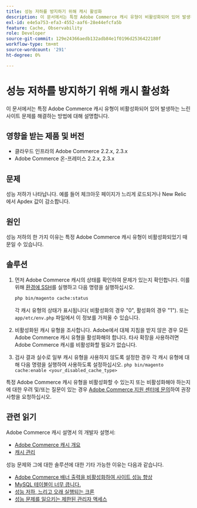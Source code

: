 ```yaml
---
title: 성능 저하를 방지하기 위해 캐시 활성화
description: 이 문서에서는 특정 Adobe Commerce 캐시 유형이 비활성화되어 있어 발생하는 느린 사이트 문제를 해결하는 방법에 대해 설명합니다.
exl-id: e4e5a753-efa3-4552-aaf6-28e44efcfa5b
feature: Cache, Observability
role: Developer
source-git-commit: 129e24366aedb132adb84e1f0196d2536422180f
workflow-type: tm+mt
source-wordcount: '291'
ht-degree: 0%

---
```


# 성능 저하를 방지하기 위해 캐시 활성화

이 문서에서는 특정 Adobe Commerce 캐시 유형이 비활성화되어 있어 발생하는 느린 사이트 문제를 해결하는 방법에 대해 설명합니다.

## 영향을 받는 제품 및 버전

* 클라우드 인프라의 Adobe Commerce 2.2.x, 2.3.x
* Adobe Commerce 온-프레미스 2.2.x, 2.3.x

## 문제

성능 저하가 나타납니다. 예를 들어 체크아웃 페이지가 느리게 로드되거나 New Relic에서 Apdex 값이 감소합니다.

## 원인

성능 저하의 한 가지 이유는 특정 Adobe Commerce 캐시 유형이 비활성화되었기 때문일 수 있습니다.

## 솔루션

1. 먼저 Adobe Commerce 캐시의 상태를 확인하여 문제가 있는지 확인합니다. 이를 위해 [환경에 SSH](https://experienceleague.adobe.com/en/docs/commerce-cloud-service/user-guide/develop/secure-connections#ssh)를 실행하고 다음 명령을 실행하십시오.

   ```bash
   php bin/magento cache:status
   ```

   각 캐시 유형의 상태가 표시됩니다( 비활성화의 경우 &quot;0&quot;, 활성화의 경우 &quot;1&quot;). 또는 `app/etc/env.php` 파일에서 이 정보를 가져올 수 있습니다.

1. 비활성화된 캐시 유형을 조사합니다. Adobe에서 대체 지침을 받지 않은 경우 모든 Adobe Commerce 캐시 유형을 활성화해야 합니다. 타사 확장을 사용하려면 Adobe Commerce 캐시를 비활성화할 필요가 없습니다.
1. 검사 결과 실수로 일부 캐시 유형을 사용하지 않도록 설정한 경우 각 캐시 유형에 대해 다음 명령을 실행하여 사용하도록 설정하십시오. `php bin/magento cache:enable <your_disabled_cache_type>`

특정 Adobe Commerce 캐시 유형을 비활성화할 수 있는지 또는 비활성화해야 하는지에 대한 우려 및/또는 질문이 있는 경우 [Adobe Commerce 지원 센터에 문의](/help/help-center-guide/help-center/magento-help-center-user-guide.md#submit-ticket)하여 권장 사항을 요청하십시오.

## 관련 읽기

Adobe Commerce 캐시 설명서 의 개발자 설명서:

* [Adobe Commerce 캐시 개요](https://developer.adobe.com/commerce/frontend-core/guide/caching/)
* [캐시 관리](https://experienceleague.adobe.com/en/docs/commerce-operations/configuration-guide/cli/manage-cache)

성능 문제와 그에 대한 솔루션에 대한 기타 가능한 이유는 다음과 같습니다.

* [Adobe Commerce 배너 출력을 비활성화하여 사이트 성능 향상](/help/troubleshooting/miscellaneous/disable-magento-banner-output-to-improve-site-performance.md)
* [MySQL 테이블이 너무 큽니다.](https://experienceleague.adobe.com/en/docs/experience-cloud-kcs/kbarticles/ka-26945)
* [성능 저하, 느리고 오래 실행되는 크론](/help/troubleshooting/miscellaneous/slow-performance-slow-and-long-running-crons.md)
* [성능 문제를 일으키는 제한된 관리자 액세스](/help/troubleshooting/miscellaneous/restricted-admin-access-causing-performance-issues.md)
